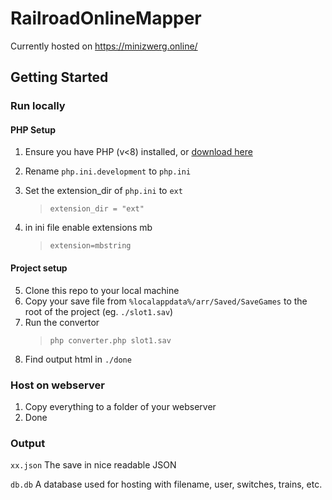 # RailroadOnlineMapper

Currently hosted on https://minizwerg.online/

## Getting Started

### Run locally

#### PHP Setup

1. Ensure you have PHP (v<8) installed, or [download here](https://windows.php.net/downloads/releases/php-7.4.25-Win32-vc15-x64.zip)

2. Rename `php.ini.development` to `php.ini`
3. Set the extension_dir of `php.ini` to `ext`

   > `extension_dir = "ext"`

4. in ini file enable extensions mb
   > `extension=mbstring`

#### Project setup

5. Clone this repo to your local machine
6. Copy your save file from `%localappdata%/arr/Saved/SaveGames` to the root of the project (eg. `./slot1.sav`)
7. Run the convertor
   > `php converter.php slot1.sav`
8. Find output html in `./done`

### Host on webserver

1. Copy everything to a folder of your webserver
2. Done

### Output

`xx.json`
The save in nice readable JSON

`db.db`
A database used for hosting with filename, user, switches, trains, etc.
